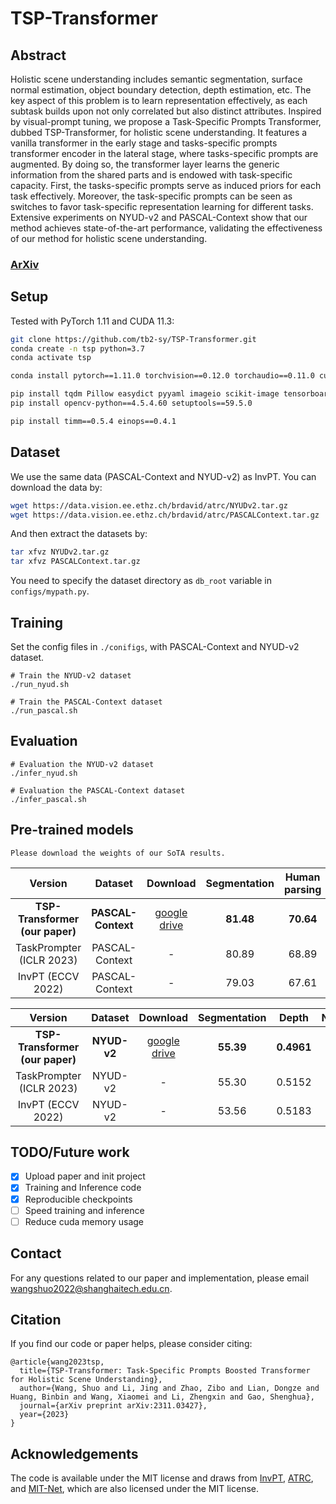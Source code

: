 # TSP-Transformer
## Abstract
Holistic scene understanding includes semantic segmentation, surface normal estimation, object boundary detection, depth estimation, etc. The key aspect of this problem
is to learn representation effectively, as each subtask builds
upon not only correlated but also distinct attributes. Inspired by visual-prompt tuning, we propose a Task-Specific
Prompts Transformer, dubbed TSP-Transformer, for holistic scene understanding. It features a vanilla transformer
in the early stage and tasks-specific prompts transformer
encoder in the lateral stage, where tasks-specific prompts
are augmented. By doing so, the transformer layer learns
the generic information from the shared parts and is endowed with task-specific capacity. First, the tasks-specific
prompts serve as induced priors for each task effectively.
Moreover, the task-specific prompts can be seen as switches
to favor task-specific representation learning for different
tasks. Extensive experiments on NYUD-v2 and PASCAL-Context show that our method achieves state-of-the-art performance, validating the effectiveness of our method for
holistic scene understanding.
### [ArXiv](https://arxiv.org/pdf/2311.03427.pdf) 

## Setup
Tested with PyTorch 1.11 and CUDA 11.3:
```bash
git clone https://github.com/tb2-sy/TSP-Transformer.git
conda create -n tsp python=3.7
conda activate tsp

conda install pytorch==1.11.0 torchvision==0.12.0 torchaudio==0.11.0 cudatoolkit=11.3 -c pytorch

pip install tqdm Pillow easydict pyyaml imageio scikit-image tensorboard
pip install opencv-python==4.5.4.60 setuptools==59.5.0

pip install timm==0.5.4 einops==0.4.1
```

## Dataset
We use the same data (PASCAL-Context and NYUD-v2) as InvPT. You can download the data by:
```bash
wget https://data.vision.ee.ethz.ch/brdavid/atrc/NYUDv2.tar.gz
wget https://data.vision.ee.ethz.ch/brdavid/atrc/PASCALContext.tar.gz
```
And then extract the datasets by:
```bash
tar xfvz NYUDv2.tar.gz
tar xfvz PASCALContext.tar.gz
```
You need to specify the dataset directory as ```db_root``` variable in ```configs/mypath.py```. 

## Training
Set the config files in ```./conifigs```, with PASCAL-Context and NYUD-v2 dataset.
```
# Train the NYUD-v2 dataset
./run_nyud.sh

# Train the PASCAL-Context dataset
./run_pascal.sh
```
## Evaluation
```
# Evaluation the NYUD-v2 dataset
./infer_nyud.sh

# Evaluation the PASCAL-Context dataset
./infer_pascal.sh
```
## Pre-trained models
```
Please download the weights of our SoTA results.

```
|Version | Dataset | Download | Segmentation | Human parsing | Saliency | Normals | Boundary | 
|:-:|:-:|:-:|:-:|:-:|:-:|:-:|:-:|
| **TSP-Transformer (our paper)** | **PASCAL-Context** | [google drive](https://drive.google.com/file/d/1dtoHssJGA4rx4QRD8jnUnT1DijWi457y/view?usp=sharing) | **81.48** | **70.64** | **84.86** | **13.69** | **74.80** | 
| TaskPrompter (ICLR 2023) | PASCAL-Context | - | 80.89 | 68.89 | 84.83 | 13.72 | 73.50 |
| InvPT (ECCV 2022) | PASCAL-Context | - | 79.03 | 67.61 | 84.81 | 14.15 | 73.00 |

|Version | Dataset | Download | Segmentation | Depth | Normals | Boundary|
|:-:|:-:|:-:|:-:|:-:|:-:|:-:|
| **TSP-Transformer (our paper)** | **NYUD-v2** |[google drive](https://drive.google.com/file/d/1JAiawkZOqc7YEjw3c6tLblQFYs5KkMY6/view?usp=sharing)| **55.39** | **0.4961** | **18.44** | 77.50 |
| TaskPrompter   (ICLR 2023) |NYUD-v2| - | 55.30 | 0.5152 | 18.47 | **78.20** | 
|InvPT (ECCV 2022) |NYUD-v2|-| 53.56 | 0.5183 | 19.04 | 78.10 |


## TODO/Future work
- [x] Upload paper and init project
- [x] Training and Inference code
- [x] Reproducible checkpoints
- [ ] Speed training and inference
- [ ] Reduce cuda memory usage

## Contact
For any questions related to our paper and implementation, please email wangshuo2022@shanghaitech.edu.cn.

## Citation
If you find our code or paper helps, please consider citing:
```
@article{wang2023tsp,
  title={TSP-Transformer: Task-Specific Prompts Boosted Transformer for Holistic Scene Understanding},
  author={Wang, Shuo and Li, Jing and Zhao, Zibo and Lian, Dongze and Huang, Binbin and Wang, Xiaomei and Li, Zhengxin and Gao, Shenghua},
  journal={arXiv preprint arXiv:2311.03427},
  year={2023}
}
```

## Acknowledgements
The code is available under the MIT license and draws from [InvPT](https://github.com/prismformore/Multi-Task-Transformer/tree/main/InvPT), [ATRC](https://github.com/brdav/atrc), and [MIT-Net](https://github.com/SimonVandenhende/Multi-Task-Learning-PyTorch), which are also licensed under the MIT license.
